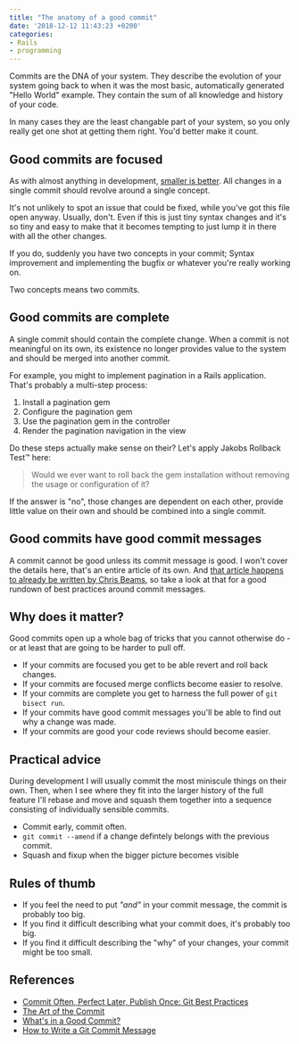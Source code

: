```yaml
---
title: "The anatomy of a good commit"
date: '2018-12-12 11:43:23 +0200'
categories:
- Rails
- programming
---
```


Commits are the DNA of your system. They describe the evolution of your system going back to when it was the most basic, automatically generated "Hello World" example. They contain the sum of all knowledge and history of your code.

In many cases they are the least changable part of your system, so you only really get one shot at getting them right. You'd better make it count.

<!--more-->

## Good commits are focused

As with almost anything in development, [smaller is better](https://www.bignerdranch.com/blog/less-code-is-better/). All changes in a single commit should revolve around a single concept.

It's not unlikely to spot an issue that could be fixed, while you've got this file open anyway. Usually, don't. Even if this is just tiny syntax changes and it's so tiny and easy to make that it becomes tempting to just lump it in there with all the other changes.

If you do, suddenly you have two concepts in your commit; Syntax improvement and implementing the bugfix or whatever you're really working on.

Two concepts means two commits.

## Good commits are complete

A single commit should contain the complete change. When a commit is not meaningful on its own, its existence no longer provides value to the system and should be merged into another commit.

For example, you might to implement pagination in a Rails application. That's probably a multi-step process:

1. Install a pagination gem
2. Configure the pagination gem
3. Use the pagination gem in the controller
4. Render the pagination navigation in the view

Do these steps actually make sense on their? Let's apply Jakobs Rollback Test™ here:

> Would we ever want to roll back the gem installation without removing the usage or configuration of it?

If the answer is "no", those changes are dependent on each other, provide little value on their own and should be combined into a single commit.

## Good commits have good commit messages

A commit cannot be good unless its commit message is good. I won't cover the details here, that's an entire article of its own. And [that article happens to already be written by Chris Beams](https://chris.beams.io/posts/git-commit/), so take a look at that for a good rundown of best practices around commit messages.

## Why does it matter?

Good commits open up a whole bag of tricks that you cannot otherwise do - or at least that are going to be harder to pull off.

* If your commits are focused you get to be able revert and roll back changes.
* If your commits are focused merge conflicts become easier to resolve.
* If your commits are complete you get to harness the full power of `git bisect run`. 
* If your commits have good commit messages you'll be able to find out why a change was made.
* If your commits are good your code reviews should become easier.

## Practical advice

During development I will usually commit the most miniscule things on their own. Then, when I see where they fit into the larger history of the full feature I'll rebase and move and squash them together into a sequence consisting of individually sensible commits.

* Commit early, commit often.
* `git commit --amend` if a change defintely belongs with the previous commit.
* Squash and fixup when the bigger picture becomes visible

## Rules of thumb

* If you feel the need to put <cite>"and"</cite> in your commit message, the commit is probably too big.
* If you find it difficult describing what your commit does, it's probably too big.
* If you find it difficult describing the "why" of your changes, your commit might be too small.

## References

* [Commit Often, Perfect Later, Publish Once: Git Best Practices](https://sethrobertson.github.io/GitBestPractices/)
* [The Art of the Commit](https://alistapart.com/article/the-art-of-the-commit)
* [What's in a Good Commit?](https://dev.solita.fi/2013/07/04/whats-in-a-good-commit.html)
* [How to Write a Git Commit Message](https://chris.beams.io/posts/git-commit/)

